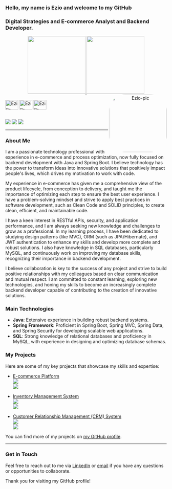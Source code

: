 ### Hello, my name is Ezio and welcome to my GitHub
### Digital Strategies and E-commerce Analyst and Backend Developer.

<div align="center">
  <a href="https://github.com/eziocdl">
    <img height="180em" src="https://github-readme-stats.vercel.app/api?username=eziocdl&show_icons=true&theme=dark&include_all_commits=true&count_private=true"/>
    <img height="180em" src="https://github-readme-stats.vercel.app/api/top-langs/?username=eziocdl&layout=compact&langs_count=7&theme=dark"/>
  </a>
  <img align="right" alt="Ezio-pic" height="180" style="border-radius:50px;" src="https://www.imagenspng.com.br/wp-content/uploads/2015/02/super-mario-mario-11.png">
</div>

<div style="display: inline_block"><br>
  <img align="center" alt="Ezio-Java" height="30" width="40" src="https://cdn.jsdelivr.net/gh/devicons/devicon/icons/java/java-original.svg">
  <img align="center" alt="Ezio-Spring" height="30" width="40" src="https://cdn.jsdelivr.net/gh/devicons/devicon/icons/spring/spring-original.svg">
  <img align="center" alt="Ezio-SQL" height="30" width="40" src="https://cdn.jsdelivr.net/gh/devicons/devicon/icons/mysql/mysql-original.svg">
</div>

##

<div>
  <a href="https://instagram.com/ezio_cintra" target="_blank"><img src="https://img.shields.io/badge/-Instagram-%23E4405F?style=for-the-badge&logo=instagram&logoColor=white" target="_blank"></a>
  <a href="mailto:eziocdl@gmail.com"><img src="https://img.shields.io/badge/-Gmail-%23333?style=for-the-badge&logo=gmail&logoColor=white" target="_blank"></a>
  <a href="https://www.linkedin.com/in/ezio-lima/" target="_blank"><img src="https://img.shields.io/badge/-LinkedIn-%230077B5?style=for-the-badge&logo=linkedin&logoColor=white" target="_blank"></a>
</div>

---

### About Me

I am a passionate technology professional with experience in e-commerce and process optimization, now fully focused on backend development with Java and Spring Boot. I believe technology has the power to transform ideas into innovative solutions that positively impact people's lives, which drives my motivation to work with code.

My experience in e-commerce has given me a comprehensive view of the product lifecycle, from conception to delivery, and taught me the importance of optimizing each step to ensure the best user experience. I have a problem-solving mindset and strive to apply best practices in software development, such as Clean Code and SOLID principles, to create clean, efficient, and maintainable code.

I have a keen interest in RESTful APIs, security, and application performance, and I am always seeking new knowledge and challenges to grow as a professional. In my learning process, I have been dedicated to studying design patterns (like MVC), ORM (such as JPA/Hibernate), and JWT authentication to enhance my skills and develop more complete and robust solutions. I also have knowledge in SQL databases, particularly MySQL, and continuously work on improving my database skills, recognizing their importance in backend development.

I believe collaboration is key to the success of any project and strive to build positive relationships with my colleagues based on clear communication and mutual respect. I am committed to constant learning, exploring new technologies, and honing my skills to become an increasingly complete backend developer capable of contributing to the creation of innovative solutions.

### Main Technologies
- **Java**: Extensive experience in building robust backend systems.
- **Spring Framework**: Proficient in Spring Boot, Spring MVC, Spring Data, and Spring Security for developing scalable web applications.
- **SQL**: Strong knowledge of relational databases and proficiency in MySQL, with experience in designing and optimizing database schemas.

### My Projects

Here are some of my key projects that showcase my skills and expertise:

- [E-commerce Platform](https://github.com/eziocdl/ecommerce-platform)
  <br>
  <a href="https://github.com/eziocdl/ecommerce-platform" target="_blank"><img src="https://img.shields.io/badge/-Access_Project-1E90FF?style=for-the-badge&logo=github&logoColor=white" target="_blank"></a>
  <br>
  <img src="https://github-readme-stats.vercel.app/api/pin/?username=eziocdl&repo=ecommerce-platform&theme=dark" />

- [Inventory Management System](https://github.com/eziocdl/inventory-management)
  <br>
  <a href="https://github.com/eziocdl/inventory-management" target="_blank"><img src="https://img.shields.io/badge/-Access_Project-1E90FF?style=for-the-badge&logo=github&logoColor=white" target="_blank"></a>
  <br>
  <img src="https://github-readme-stats.vercel.app/api/pin/?username=eziocdl&repo=inventory-management&theme=dark" />

- [Customer Relationship Management (CRM) System](https://github.com/eziocdl/crm-system)
  <br>
  <a href="https://github.com/eziocdl/crm-system" target="_blank"><img src="https://img.shields.io/badge/-Access_Project-1E90FF?style=for-the-badge&logo=github&logoColor=white" target="_blank"></a>
  <br>
  <img src="https://github-readme-stats.vercel.app/api/pin/?username=eziocdl&repo=crm-system&theme=dark" />

You can find more of my projects on [my GitHub profile](https://github.com/eziocdl).

---

### Get in Touch

Feel free to reach out to me via [LinkedIn](https://www.linkedin.com/in/ezio-lima/) or [email](mailto:eziocdl@gmail.com) if you have any questions or opportunities to collaborate.

Thank you for visiting my GitHub profile!
